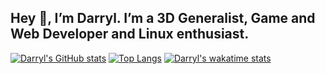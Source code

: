 <!--
**DarrylDias/darryldias** is a ✨ _special_ ✨ repository because its `README.md` (this file) appears on this GitHub profile.

Here are some ideas to get you started:

- 🔭 I’m currently working on something cool
- 🌱 I’m currently learning new technologies
 👯 I’m looking to collaborate on ... 
 🤔 I’m looking for help with ... 
- 💬 Ask me about Linux, game development, Maya and Blender programming.
- 📫 How to reach me: by click [this link](https://darryldias.me/email/)
 ⚡ Fun fact:

-->

## Hey 👋, I’m Darryl. I’m a 3D Generalist, Game and Web Developer and Linux enthusiast.


[![Darryl's GitHub stats](https://github-readme-stats.vercel.app/api?username=darryldias)](https://github.com/darryldias)
[![Top Langs](https://github-readme-stats.vercel.app/api/top-langs/?username=darryldias)](https://github.com/darryldias)
[![Darryl's wakatime stats](https://github-readme-stats.vercel.app/api/wakatime?username=darryl)](https://github.com/darryldias)
